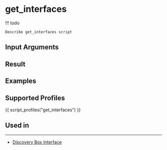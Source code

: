 # get_interfaces

<!-- prettier-ignore -->
!!! todo

    Describe get_interfaces script

## Input Arguments

## Result

## Examples

## Supported Profiles

{{ script_profiles("get_interfaces") }}

## Used in
-------
* [Discovery Box Interface](../../../admin/reference/discovery/box/interface.md)

